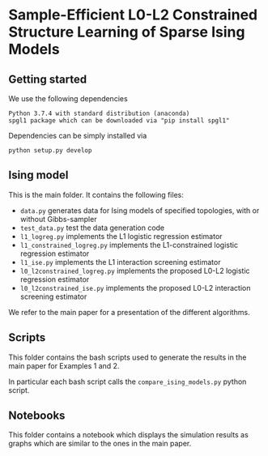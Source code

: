 # Sample-Efficient L0-L2 Constrained Structure Learning of Sparse Ising Models

  

  

## Getting started

We use the following dependencies

```
Python 3.7.4 with standard distribution (anaconda)
spgl1 package which can be downloaded via "pip install spgl1"
```

Dependencies can be simply installed via

```
python setup.py develop
```

  

## Ising model

This is the main folder. It contains the following files:
- `data.py` generates data for Ising models of specified topologies, with or without Gibbs-sampler
- `test_data.py` test the data generation code
- `l1_logreg.py` implements the L1 logistic regression estimator
- `l1_constrained_logreg.py` implements the L1-constrained logistic regression estimator
- `l1_ise.py` implements the L1 interaction screening estimator
- `l0_l2constrained_logreg.py` implements the proposed L0-L2 logistic regression estimator
- `l0_l2constrained_ise.py` implements the proposed L0-L2 interaction screening estimator

We refer to the main paper for a presentation of the different algorithms.


## Scripts

This folder contains the bash scripts used to generate the results in the main paper for Examples 1 and 2.

In particular each bash script calls the `compare_ising_models.py` python script.


## Notebooks

This folder contains a notebook which displays the simulation results as graphs which are similar to the ones in the main paper.